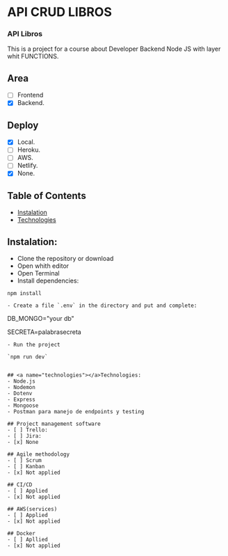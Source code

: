 # API CRUD LIBROS

### API Libros

This is a project for a course about Developer Backend Node JS with layer whit FUNCTIONS.

## Area

- [ ] Frontend
- [x] Backend.

## Deploy

- [x] Local.
- [ ] Heroku.
- [ ] AWS.
- [ ] Netlify.
- [x] None.

## <a name="table-of-contents"></a>Table of Contents

- [Instalation](#installation)
- [Technologies](#technologies)

## <a name="installation"></a>Instalation:

- Clone the repository or download
- Open whith editor
- Open Terminal
- Install dependencies:

```
npm install
```

```
- Create a file `.env` in the directory and put and complete:
```

DB_MONGO="your db"

SECRETA=palabrasecreta

```
- Run the project

`npm run dev`


## <a name="technologies"></a>Technologies:
- Node.js
- Nodemon
- Dotenv
- Express
- Mongoose
- Postman para manejo de endpoints y testing

## Project management software
- [ ] Trello:
- [ ] Jira:
- [x] None

## Agile methodology
- [ ] Scrum
- [ ] Kanban
- [x] Not applied

## CI/CD
- [ ] Applied
- [x] Not applied

## AWS(services)
- [ ] Applied
- [x] Not applied

## Docker
- [ ] Apllied
- [x] Not applied



```
